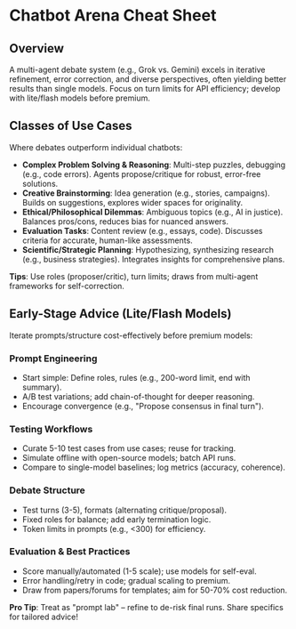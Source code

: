 

# Chatbot Arena Cheat Sheet

## Overview
A multi-agent debate system (e.g., Grok vs. Gemini) excels in iterative refinement, error correction, and diverse perspectives, often yielding better results than single models. Focus on turn limits for API efficiency; develop with lite/flash models before premium.

## Classes of Use Cases
Where debates outperform individual chatbots:

- **Complex Problem Solving & Reasoning**: Multi-step puzzles, debugging (e.g., code errors). Agents propose/critique for robust, error-free solutions.
- **Creative Brainstorming**: Idea generation (e.g., stories, campaigns). Builds on suggestions, explores wider spaces for originality.
- **Ethical/Philosophical Dilemmas**: Ambiguous topics (e.g., AI in justice). Balances pros/cons, reduces bias for nuanced answers.
- **Evaluation Tasks**: Content review (e.g., essays, code). Discusses criteria for accurate, human-like assessments.
- **Scientific/Strategic Planning**: Hypothesizing, synthesizing research (e.g., business strategies). Integrates insights for comprehensive plans.

**Tips**: Use roles (proposer/critic), turn limits; draws from multi-agent frameworks for self-correction.

## Early-Stage Advice (Lite/Flash Models)
Iterate prompts/structure cost-effectively before premium models:

### Prompt Engineering
- Start simple: Define roles, rules (e.g., 200-word limit, end with summary).
- A/B test variations; add chain-of-thought for deeper reasoning.
- Encourage convergence (e.g., "Propose consensus in final turn").

### Testing Workflows
- Curate 5-10 test cases from use cases; reuse for tracking.
- Simulate offline with open-source models; batch API runs.
- Compare to single-model baselines; log metrics (accuracy, coherence).

### Debate Structure
- Test turns (3-5), formats (alternating critique/proposal).
- Fixed roles for balance; add early termination logic.
- Token limits in prompts (e.g., <300) for efficiency.

### Evaluation & Best Practices
- Score manually/automated (1-5 scale); use models for self-eval.
- Error handling/retry in code; gradual scaling to premium.
- Draw from papers/forums for templates; aim for 50-70% cost reduction.

**Pro Tip**: Treat as "prompt lab" – refine to de-risk final runs. Share specifics for tailored advice!

